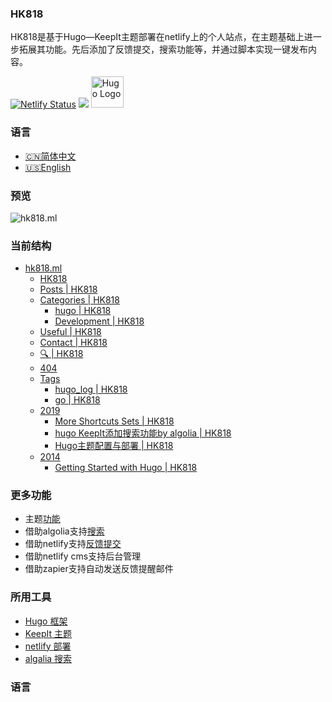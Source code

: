 ### HK818
HK818是基于Hugo—KeepIt主题部署在netlify上的个人站点，在主题基础上进一步拓展其功能。先后添加了反馈提交，搜索功能等，并通过脚本实现一键发布内容。


[![Netlify Status](https://api.netlify.com/api/v1/badges/1200e97c-af5f-4d31-8ebe-3b6f0da44080/deploy-status)](https://hk818.ml/)
![](https://img.shields.io/badge/powerby-hugo-ff69b4)
<img width="52px" height="50px" style="" src="https://d33wubrfki0l68.cloudfront.net/30790d6888bd8af863fb2b5c33a7f337cdbda243/4e867/images/hugo-logo-wide.svg" alt="Hugo Logo">
### 语言
- [🇨🇳简体中文](https://github.com/HK818/HK818.github.io/blob/master/README.md)
- [🇺🇸English](https://github.com/HK818/HK818.github.io/blob/master/readme_us.md)
### 预览
![hk818.ml](https://cdn.jsdelivr.net/gh/HK818/Free@img/hk818.ml.jpg)


### 当前结构
*   [hk818.ml](https://hk818.ml/)
    *   [HK818](https://hk818.ml/)
    *   [Posts | HK818](https://hk818.ml/posts/)
    *   [Categories | HK818](https://hk818.ml/categories/)
        *   [hugo | HK818](https://hk818.ml/categories/hugo/)
        *   [Development | HK818](https://hk818.ml/categories/development/)
    *   [Useful | HK818](https://hk818.ml/about/)
    *   [Contact | HK818](https://hk818.ml/contact/)
    *   [🔍 | HK818](https://hk818.ml/search/)
    *   [404](https://hk818.ml/safari-pinned-tab.svg)
    *   [Tags](https://dynomapper-sitemap.s3-us-west-2.amazonaws.com/Lavvr/sitemap.html#)
        *   [hugo_log | HK818](https://hk818.ml/tags/hugo_log/)
        *   [go | HK818](https://hk818.ml/tags/go/)
    *   [2019](https://dynomapper-sitemap.s3-us-west-2.amazonaws.com/Lavvr/sitemap.html#)
        *   [More Shortcuts Sets | HK818](https://hk818.ml/2019/more-shortcuts-sets/)
        *   [hugo KeepIt添加搜索功能by algolia | HK818](https://hk818.ml/2019/add_search_by_algolia_on_hugo-keepit/)
        *   [Hugo主题配置与部署 | HK818](https://hk818.ml/2019/hugo_deploy_and_theme_config/)
    *   [2014](https://dynomapper-sitemap.s3-us-west-2.amazonaws.com/Lavvr/sitemap.html#)
        *   [Getting Started with Hugo | HK818](https://hk818.ml/2014/hugoisforlovers/) 
### 更多功能
- 主题[功能](https://github.com/Fastbyte01/KeepIt#features)
- 借助algolia支持[搜索](https://hk818.ml/2019/add_search_by_algolia_on_hugo-keepit/)
- 借助netlify支持[反馈提交](https://hk818.ml/contact/)
- 借助netlify cms支持后台管理
- 借助zapier支持自动发送反馈提醒邮件

### 所用工具
- [Hugo 框架](https://gohugo.io/overview/introduction/)
- [KeepIt 主题](https://github.com/Fastbyte01/KeepIt)
- [netlify 部署](https://www.netlify.com/)
- [algalia 搜索](https://www.algolia.com/)

### 语言

